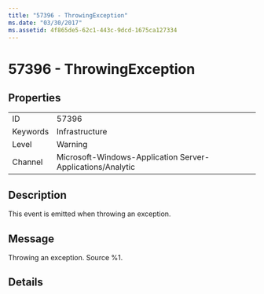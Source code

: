 ```yaml
---
title: "57396 - ThrowingException"
ms.date: "03/30/2017"
ms.assetid: 4f865de5-62c1-443c-9dcd-1675ca127334
---
```

# 57396 - ThrowingException
## Properties  


|||  
|-|-|  
|ID|57396|  
|Keywords|Infrastructure|  
|Level|Warning|  
|Channel|Microsoft-Windows-Application Server-Applications/Analytic|  

## Description  
 This event is emitted when throwing an exception.  

## Message  
 Throwing an exception. Source %1.  

## Details
